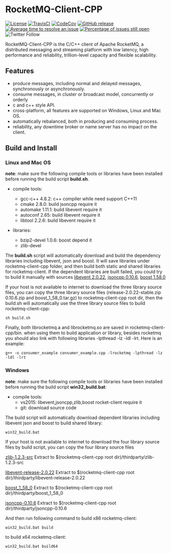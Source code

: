 # RocketMQ-Client-CPP
[![License](https://img.shields.io/badge/license-Apache%202-4EB1BA.svg)](https://www.apache.org/licenses/LICENSE-2.0.html)
[![TravisCI](https://travis-ci.org/apache/rocketmq-client-cpp.svg)](https://travis-ci.org/apache/rocketmq-client-cpp)
[![CodeCov](https://codecov.io/gh/apache/rocketmq-client-cpp/branch/master/graph/badge.svg)](https://codecov.io/gh/apache/rocketmq-client-cpp)
[![GitHub release](https://img.shields.io/badge/release-download-default.svg)](https://github.com/apache/rocketmq-client-cpp/releases)
[![Average time to resolve an issue](http://isitmaintained.com/badge/resolution/apache/rocketmq-client-cpp.svg)](http://isitmaintained.com/project/apache/rocketmq-client-cpp "Average time to resolve an issue")
[![Percentage of issues still open](http://isitmaintained.com/badge/open/apache/rocketmq-client-cpp.svg)](http://isitmaintained.com/project/apache/rocketmq-client-cpp "Percentage of issues still open")
![Twitter Follow](https://img.shields.io/twitter/follow/ApacheRocketMQ?style=social)

RocketMQ-Client-CPP is the C/C++ client of Apache RocketMQ, a distributed messaging and streaming platform with low latency, high performance and reliability, trillion-level capacity and flexible scalability.

## Features

- produce messages, including normal and delayed messages, synchronously or asynchronously. 
- consume messages, in cluster or broadcast model, concurrently or orderly
- c and c++ style API.
- cross-platform, all features are supported on Windows, Linux and Mac OS.
- automatically rebalanced, both in producing and consuming process.
- reliability, any downtime broker or name server has no impact on the client.

## Build and Install

### Linux and Mac OS

**note**: make sure the following compile tools or libraries have been installed before running the build script **build.sh**.

- compile tools:
	- gcc-c++ 4.8.2: c++ compiler while need support C++11
	- cmake 2.8.0: build jsoncpp require it
	- automake 1.11.1: build libevent require it
	- autoconf 2.65: build libevent require it
	- libtool 2.2.6: build libevent require it

- libraries:   
	- bzip2-devel 1.0.6: boost depend it
	- zlib-devel

The **build.sh** script will automatically download and build the dependency libraries including libevent, json and boost. It will save libraries under rocketmq-client-cpp folder, and then build both static and shared libraries for rocketmq-client. If the dependent libraries are built failed, you could try to build it manually with sources [libevent 2.0.22](https://github.com/libevent/libevent/archive/release-2.0.22-stable.zip "lib event 2.0.22"), [jsoncpp 0.10.6](https://github.com/open-source-parsers/jsoncpp/archive/0.10.6.zip  "jsoncpp 0.10.6"), [boost 1.58.0](http://sourceforge.net/projects/boost/files/boost/1.58.0/boost_1_58_0.tar.gz "boost 1.58.0")

If your host is not available to internet to download the three library source files, you can copy the three library source files (release-2.0.22-stable.zip  0.10.6.zip and boost_1_58_0.tar.gz) to rocketmq-client-cpp root dir, then the build.sh will automatically use the three library source files to build rocketmq-client-cpp:

    sh build.sh

Finally, both librocketmq.a and librocketmq.so are saved in rocketmq-client-cpp/bin. when using them to build application or library, besides rocketmq you should also link with following libraries -lpthread -lz -ldl -lrt. Here is an example:

    g++ -o consumer_example consumer_example.cpp -lrocketmq -lpthread -lz -ldl -lrt

### Windows
**note**: make sure the following compile tools or libraries have been installed before running the build script **win32_build.bat**:

- compile tools:
	- vs2015: libevent,jsoncpp,zlib,boost rocket-client require it
	- git: download source code 
	
The build script will automatically download dependent libraries including libevent json and boost to build shared library:

    win32_build.bat

	
If your host is not available to internet to download the four library source files by build script, you can copy the four library source files 

[zlib-1.2.3-src](https://codeload.github.com/jsj020122/zlib-1.2.3-src/zip/master "zlib-1.2.3-src") Extract to $(rocketmq-client-cpp root dir)/thirdparty/zlib-1.2.3-src 

[libevent-release-2.0.22](https://codeload.github.com/jsj020122/libevent-release-2.0.22/zip/master "libevent-release-2.0.22") Extract to $(rocketmq-client-cpp root dir)/thirdparty/libevent-release-2.0.22

[boost_1_58_0](https://codeload.github.com/jsj020122/boost_1_58_0/zip/master "boost_1_58_0") Extract to  $(rocketmq-client-cpp root dir)/thirdparty/boost_1_58_0

[jsoncpp-0.10.6](https://codeload.github.com/jsj020122/jsoncpp-0.10.6/zip/master "jsoncpp-0.10.6") Extract to  $(rocketmq-client-cpp root dir)/thirdparty/jsoncpp-0.10.6 

And then run following command to build x86 rocketmq-client:

    win32_build.bat build

to build x64 rocketmq-client:

    win32_build.bat build64


